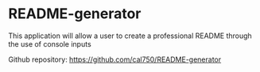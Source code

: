 # README-generator
This application will allow a user to create a professional README through the use of console inputs

Github repository: https://github.com/cal750/README-generator
